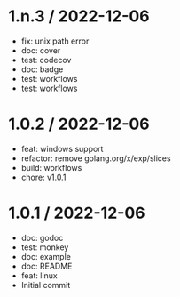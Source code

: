 
1.n.3 / 2022-12-06
==================

* fix: unix path error
* doc: cover
* test: codecov
* doc: badge
* test: workflows
* test: workflows

1.0.2 / 2022-12-06
==================

* feat: windows support
* refactor: remove golang.org/x/exp/slices
* build: workflows
* chore: v1.0.1

1.0.1 / 2022-12-06
==================

* doc: godoc
* test: monkey
* doc: example
* doc: README
* feat: linux
* Initial commit
